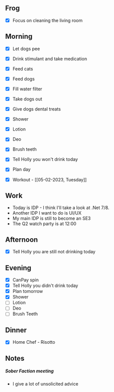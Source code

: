 ## Frog
- [x] Focus on cleaning the living room

## Morning 
- [x] Let dogs pee
- [x] Drink stimulant and take medication
- [x] Feed cats
- [x] Feed dogs
- [x] Fill water filter
- [x] Take dogs out 
- [x] Give dogs dental treats
- [x] Shower
- [x] Lotion
- [x] Deo
- [x] Brush teeth
- [x] Tell Holly you won't drink today
- [x] Plan day

- [x] Workout - [[05-02-2023, Tuesday]]

## Work
- Today is IDP - I think I'll take a look at .Net 7/8. 
- Another IDP I want to do is UI/UX
- My main IDP is still to become an SE3
- The Q2 watch party is at 12:00 

## Afternoon 
- [x] Tell Holly you are still not drinking today 

## Evening
- [x] CanPay spin
- [x] Tell Holly you didn't drink today
- [x] Plan tomorrow 
- [x] Shower 
- [ ] Lotion 
- [ ] Deo 
- [ ] Brush Teeth 

## Dinner 
- [x] Home Chef - Risotto

## Notes 

##### Sober Faction meeting
- I give a lot of unsolicited advice
